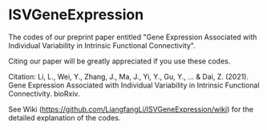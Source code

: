# ISVGeneExpression

The codes of our preprint paper entitled "Gene Expression Associated with Individual Variability in Intrinsic Functional Connectivity".

Citing our paper will be greatly appreciated if you use these codes.

Citation: Li, L., Wei, Y., Zhang, J., Ma, J., Yi, Y., Gu, Y., ... & Dai, Z. (2021). Gene Expression Associated with Individual Variability in Intrinsic Functional Connectivity. bioRxiv.

See Wiki (https://github.com/LiangfangLi/ISVGeneExpression/wiki) for the detailed explanation of the codes.
